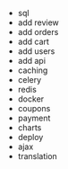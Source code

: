 - sql
- add review
- add orders
- add cart
- add users
- add api 
- caching 
- celery
- redis
- docker
- coupons
- payment
- charts
- deploy
- ajax
- translation
